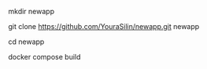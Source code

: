 mkdir newapp

git clone https://github.com/YouraSilin/newapp.git newapp

cd newapp

docker compose build
